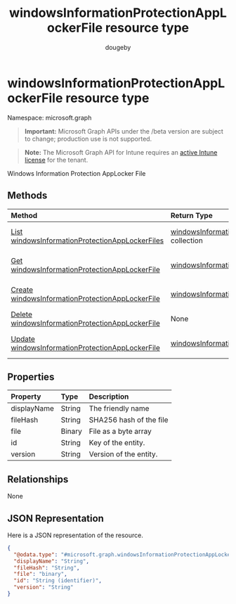 ﻿---
title: "windowsInformationProtectionAppLockerFile resource type"
description: "Windows Information Protection AppLocker File"
author: "dougeby"
localization_priority: Normal
ms.prod: "intune"
doc_type: resourcePageType
---

# windowsInformationProtectionAppLockerFile resource type

Namespace: microsoft.graph

> **Important:** Microsoft Graph APIs under the /beta version are subject to change; production use is not supported.

> **Note:** The Microsoft Graph API for Intune requires an [active Intune license](https://go.microsoft.com/fwlink/?linkid=839381) for the tenant.

Windows Information Protection AppLocker File

## Methods

| Method                                                                                                                    | Return Type                                                                                                                  | Description                                                                                                                                                         |
| :------------------------------------------------------------------------------------------------------------------------ | :--------------------------------------------------------------------------------------------------------------------------- | :------------------------------------------------------------------------------------------------------------------------------------------------------------------ |
| [List windowsInformationProtectionAppLockerFiles](../api/intune-mam-windowsinformationprotectionapplockerfile-list.md)    | [windowsInformationProtectionAppLockerFile](../resources/intune-mam-windowsinformationprotectionapplockerfile.md) collection | List properties and relationships of the [windowsInformationProtectionAppLockerFile](../resources/intune-mam-windowsinformationprotectionapplockerfile.md) objects. |
| [Get windowsInformationProtectionAppLockerFile](../api/intune-mam-windowsinformationprotectionapplockerfile-get.md)       | [windowsInformationProtectionAppLockerFile](../resources/intune-mam-windowsinformationprotectionapplockerfile.md)            | Read properties and relationships of the [windowsInformationProtectionAppLockerFile](../resources/intune-mam-windowsinformationprotectionapplockerfile.md) object.  |
| [Create windowsInformationProtectionAppLockerFile](../api/intune-mam-windowsinformationprotectionapplockerfile-create.md) | [windowsInformationProtectionAppLockerFile](../resources/intune-mam-windowsinformationprotectionapplockerfile.md)            | Create a new [windowsInformationProtectionAppLockerFile](../resources/intune-mam-windowsinformationprotectionapplockerfile.md) object.                              |
| [Delete windowsInformationProtectionAppLockerFile](../api/intune-mam-windowsinformationprotectionapplockerfile-delete.md) | None                                                                                                                         | Deletes a [windowsInformationProtectionAppLockerFile](../resources/intune-mam-windowsinformationprotectionapplockerfile.md).                                        |
| [Update windowsInformationProtectionAppLockerFile](../api/intune-mam-windowsinformationprotectionapplockerfile-update.md) | [windowsInformationProtectionAppLockerFile](../resources/intune-mam-windowsinformationprotectionapplockerfile.md)            | Update the properties of a [windowsInformationProtectionAppLockerFile](../resources/intune-mam-windowsinformationprotectionapplockerfile.md) object.                |

## Properties

| Property    | Type   | Description             |
| :---------- | :----- | :---------------------- |
| displayName | String | The friendly name       |
| fileHash    | String | SHA256 hash of the file |
| file        | Binary | File as a byte array    |
| id          | String | Key of the entity.      |
| version     | String | Version of the entity.  |

## Relationships

None

## JSON Representation

Here is a JSON representation of the resource.

<!-- {
  "blockType": "resource",
  "keyProperty": "id",
  "@odata.type": "microsoft.graph.windowsInformationProtectionAppLockerFile"
}
-->

```json
{
  "@odata.type": "#microsoft.graph.windowsInformationProtectionAppLockerFile",
  "displayName": "String",
  "fileHash": "String",
  "file": "binary",
  "id": "String (identifier)",
  "version": "String"
}
```
